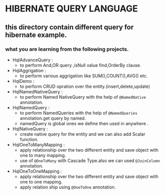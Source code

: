 # HIBERNATE QUERY LANGUAGE
## this directory contain different query for hibernate example.
   ### what you are learning from the following projects.
   - HqlAdvanceQuery :
      -  to perform And,OR query ,isNull value find,OrderBy clause.
   - HqlAggrigation :
      - to perform various aggrigation like SUM(),COUNT(),AVG() etc.
   - HqlDemo :
      - to perform CRUD opration over the entity.(insert,delete,update)
   - HqlNamedNativeQuery :
      - to perform Named NativeQuery with the help of `@NamedNative` annotation.
   - HqlNamedQuery :
      - to perform NamedQueries with the help of `@NamedQueries` annotation.get query by named.
      - namedQuery is global ones we define then used in anywhere .
   - HqlNativeQuery :
      - create native query for the entity and we can also add Scalar function.
   -  HqlOneToManyMapping :
      - apply relationship over the two different entity and save object with one to many mapping.
      - use of `@OneToMany` with Cascade Type.also we can used `@JoinColumn` annotation.
   -  HqlOneToOneMapping :
      - apply relationship over the two different entity and save object with one to one mapping.
      - apply relation ship using `@OneToOne` annotation.    



